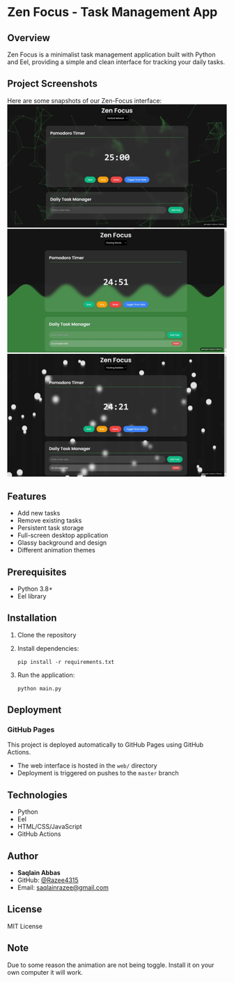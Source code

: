 # Zen Focus - Task Management App

## Overview
Zen Focus is a minimalist task management application built with Python and Eel, providing a simple and clean interface for tracking your daily tasks.

## Project Screenshots
Here are some snapshots of our Zen-Focus interface:
![Screenshot 1](/screenshots/1.jpg)
![Screenshot 2](/screenshots/2.jpg)
![Screenshot 3](/screenshots/3.jpg)

## Features
- Add new tasks
- Remove existing tasks
- Persistent task storage
- Full-screen desktop application
- Glassy background and design
- Different animation themes

## Prerequisites
- Python 3.8+
- Eel library

## Installation
1. Clone the repository
2. Install dependencies:
   ```
   pip install -r requirements.txt
   ```

3. Run the application:
   ```
   python main.py
   ```

## Deployment
### GitHub Pages
This project is deployed automatically to GitHub Pages using GitHub Actions. 
- The web interface is hosted in the `web/` directory
- Deployment is triggered on pushes to the `master` branch

## Technologies
- Python
- Eel
- HTML/CSS/JavaScript
- GitHub Actions

## Author
- **Saqlain Abbas**
- GitHub: [@Razee4315](https://github.com/Razee4315)
- Email: saqlainrazee@gmail.com

## License
MIT License

## Note
Due to some reason the animation are not being toggle. Install it on your own computer it will work.
